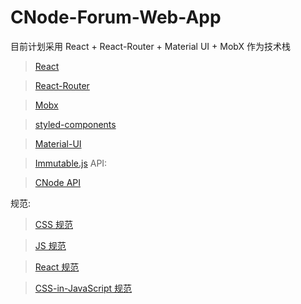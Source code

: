 # CNode-Forum-Web-App
目前计划采用 React + React-Router + Material UI + MobX 作为技术栈

> [React](https://facebook.github.io/react/)

> [React-Router](https://reacttraining.com/react-router/web/guides/quick-start)

> [Mobx](https://mobx.js.org/)

> [styled-components](https://www.styled-components.com/)

> [Material-UI](https://facebook.github.io/react/)

> [Immutable.js](https://facebook.github.io/immutable-js/)
API:

> [CNode API](https://cnodejs.org/api)

规范: 
> [CSS 规范](https://cssguidelin.es/)

> [JS 规范](https://github.com/airbnb/javascript)

> [React 规范](https://github.com/airbnb/javascript/tree/master/react)

> [CSS-in-JavaScript 规范](https://github.com/airbnb/javascript/tree/master/css-in-javascript)

